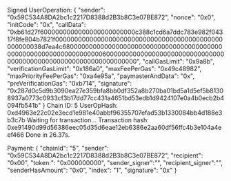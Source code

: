Signed UserOperation: {
  "sender": "0x59C534A8DA2bc1c2217D8388d2B3b8C3e07BE872",
  "nonce": "0x0",
  "initCode": "0x",
  "callData": "0xb61d27f6000000000000000000000000c388c1cd6a7ddc783e982f04317f8fe804b7821f00000000000000000000000000000000000000000000000000038d7ea4c6800000000000000000000000000000000000000000000000000000000000000000600000000000000000000000000000000000000000000000000000000000000000",
  "callGasLimit": "0x9a8b",
  "verificationGasLimit": "0x186a0",
  "maxFeePerGas": "0x49c48982",
  "maxPriorityFeePerGas": "0xa4e95a",
  "paymasterAndData": "0x",
  "preVerificationGas": "0xb714",
  "signature": "0x287d0c5d9b3090ea27e359bfa8bb0df352a8b270ba01bd5a1d5ef5b81308937a0773c0933cf3b17dd77cc431a4651bd53edb1d9424107e0a4b0ecb2b4094fb541b"
}
Chain ID: 5
UserOpHash: 0xd4963e22c02e3ecd1e981e40abbf96355707efad53b1330084bb4d188e3b3c7b
Waiting for transaction...
Transaction hash: 0xe91490d99d56386eec05d35d6eae12eb6386e2aa60df56ffc4b3e104a4eef466
Done in 26.37s.


Payment: {
  "chainId": "5",
  "sender": "0x59C534A8DA2bc1c2217D8388d2B3b8C3e07BE872",
  "recipient": "0x00",
  "token:": "0x000000000",
  "sender_signer":"",
  "recipient_signer":"",
  "senderHasAmount": "0x0",
  "index": "1",
  "signature": "0x"
}